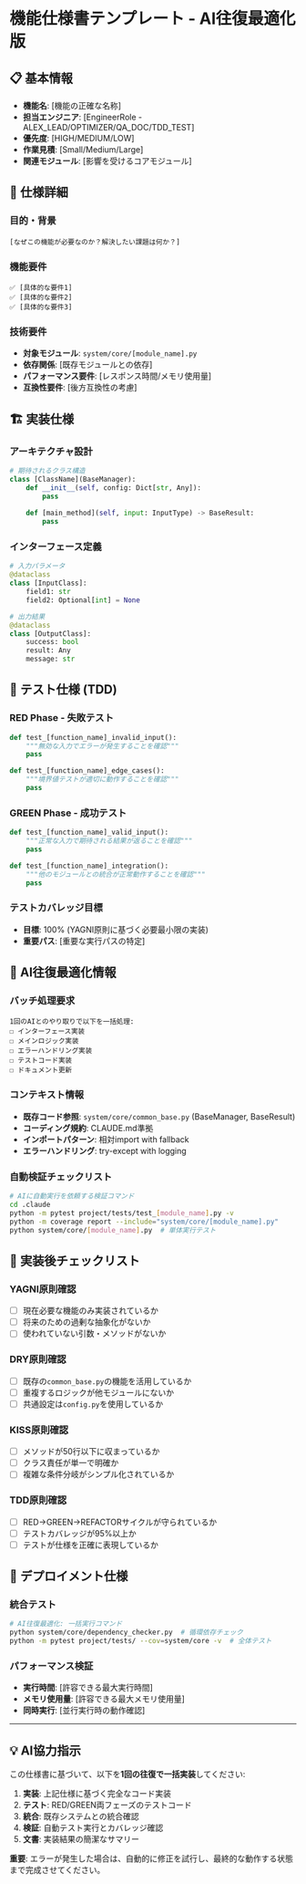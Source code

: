 # 機能仕様書テンプレート - AI往復最適化版

## 📋 基本情報
- **機能名**: [機能の正確な名称]
- **担当エンジニア**: [EngineerRole - ALEX_LEAD/OPTIMIZER/QA_DOC/TDD_TEST]
- **優先度**: [HIGH/MEDIUM/LOW]
- **作業見積**: [Small/Medium/Large]
- **関連モジュール**: [影響を受けるコアモジュール]

## 🎯 仕様詳細

### 目的・背景
```
[なぜこの機能が必要なのか？解決したい課題は何か？]
```

### 機能要件
```
✅ [具体的な要件1] 
✅ [具体的な要件2]
✅ [具体的な要件3]
```

### 技術要件
- **対象モジュール**: `system/core/[module_name].py`
- **依存関係**: [既存モジュールとの依存]
- **パフォーマンス要件**: [レスポンス時間/メモリ使用量]
- **互換性要件**: [後方互換性の考慮]

## 🏗️ 実装仕様

### アーキテクチャ設計
```python
# 期待されるクラス構造
class [ClassName](BaseManager):
    def __init__(self, config: Dict[str, Any]):
        pass
    
    def [main_method](self, input: InputType) -> BaseResult:
        pass
```

### インターフェース定義
```python
# 入力パラメータ
@dataclass
class [InputClass]:
    field1: str
    field2: Optional[int] = None

# 出力結果
@dataclass  
class [OutputClass]:
    success: bool
    result: Any
    message: str
```

## 🧪 テスト仕様 (TDD)

### RED Phase - 失敗テスト
```python
def test_[function_name]_invalid_input():
    """無効な入力でエラーが発生することを確認"""
    pass

def test_[function_name]_edge_cases():
    """境界値テストが適切に動作することを確認"""
    pass
```

### GREEN Phase - 成功テスト
```python
def test_[function_name]_valid_input():
    """正常な入力で期待される結果が返ることを確認"""
    pass

def test_[function_name]_integration():
    """他のモジュールとの統合が正常動作することを確認"""
    pass
```

### テストカバレッジ目標
- **目標**: 100% (YAGNI原則に基づく必要最小限の実装)
- **重要パス**: [重要な実行パスの特定]

## 🔄 AI往復最適化情報

### バッチ処理要求
```
1回のAIとのやり取りで以下を一括処理:
☐ インターフェース実装
☐ メインロジック実装  
☐ エラーハンドリング実装
☐ テストコード実装
☐ ドキュメント更新
```

### コンテキスト情報
- **既存コード参照**: `system/core/common_base.py` (BaseManager, BaseResult)
- **コーディング規約**: CLAUDE.md準拠
- **インポートパターン**: 相対import with fallback
- **エラーハンドリング**: try-except with logging

### 自動検証チェックリスト
```bash
# AIに自動実行を依頼する検証コマンド
cd .claude
python -m pytest project/tests/test_[module_name].py -v
python -m coverage report --include="system/core/[module_name].py"
python system/core/[module_name].py  # 単体実行テスト
```

## 📝 実装後チェックリスト

### YAGNI原則確認
- [ ] 現在必要な機能のみ実装されているか
- [ ] 将来のための過剰な抽象化がないか
- [ ] 使われていない引数・メソッドがないか

### DRY原則確認
- [ ] 既存の`common_base.py`の機能を活用しているか
- [ ] 重複するロジックが他モジュールにないか
- [ ] 共通設定は`config.py`を使用しているか

### KISS原則確認
- [ ] メソッドが50行以下に収まっているか
- [ ] クラス責任が単一で明確か
- [ ] 複雑な条件分岐がシンプル化されているか

### TDD原則確認
- [ ] RED→GREEN→REFACTORサイクルが守られているか
- [ ] テストカバレッジが95%以上か
- [ ] テストが仕様を正確に表現しているか

## 🚀 デプロイメント仕様

### 統合テスト
```bash
# AI往復最適化: 一括実行コマンド
python system/core/dependency_checker.py  # 循環依存チェック
python -m pytest project/tests/ --cov=system/core -v  # 全体テスト
```

### パフォーマンス検証
- **実行時間**: [許容できる最大実行時間]
- **メモリ使用量**: [許容できる最大メモリ使用量]
- **同時実行**: [並行実行時の動作確認]

---

## 💡 AI協力指示

この仕様書に基づいて、以下を**1回の往復で一括実装**してください:

1. **実装**: 上記仕様に基づく完全なコード実装
2. **テスト**: RED/GREEN両フェーズのテストコード
3. **統合**: 既存システムとの統合確認
4. **検証**: 自動テスト実行とカバレッジ確認
5. **文書**: 実装結果の簡潔なサマリー

**重要**: エラーが発生した場合は、自動的に修正を試行し、最終的な動作する状態まで完成させてください。